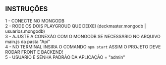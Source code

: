 ## INSTRUÇÕES
1 - CONECTE NO MONGODB <br>
2 - RODE OS DOIS PLAYGROUD QUE DEIXEI (deckmaster.mongodb | usuarios.mongodb) <br>
3 - AJUSTE A CONEXÃO COM O MONGODB SE NECESSÁRIO NO ARQUIVO main.js da pasta "Api" <br>
4 - NO TERMINAL INSIRA O COMANDO `npm start` ASSIM O PROJETO DEVE RODAR FRONT E BACKEND! <br>
5 - USUÁRIO E SENHA PADRÃO DA APLICAÇÃO = "admin"

